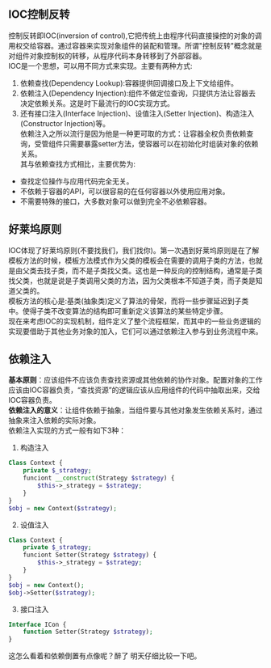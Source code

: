 ## IOC控制反转
控制反转即IOC(inversion of control),它把传统上由程序代码直接操控的对象的调用权交给容器。通过容器来实现对象组件的装配和管理。所谓"控制反转"概念就是对组件对象控制权的转移，从程序代码本身转移到了外部容器。  
IOC是一个思想，可以用不同方式来实现。主要有两种方式:  
1. 依赖查找(Dependency Lookup):容器提供回调接口及上下文给组件。
2. 依赖注入(Dependency Injection):组件不做定位查询，只提供方法让容器去决定依赖关系。这是时下最流行的IOC实现方式。
3. 还有接口注入(Interface Injection)、设值注入(Setter Injection)、构造注入(Constructor Injection)等。  
依赖注入之所以流行是因为他是一种更可取的方式：让容器全权负责依赖查询，受管组件只需要暴露setter方法，使容器可以在初始化时组装对象的依赖关系。  
其与依赖查找方式相比，主要优势为:  
* 查找定位操作与应用代码完全无关。
* 不依赖于容器的API，可以很容易的在任何容器以外使用应用对象。
* 不需要特殊的接口，大多数对象可以做到完全不必依赖容器。

## 好莱坞原则
IOC体现了好莱坞原则(不要找我们，我们找你)。第一次遇到好莱坞原则是在了解模板方法的时候，模板方法模式作为父类的模板会在需要的调用子类的方法，也就是由父类去找子类，而不是子类找父类。这也是一种反向的控制结构，通常是子类找父类，也就是说是子类调用父类的方法，因为父类根本不知道子类，而子类是知道父类的。  
模板方法的核心是:基类(抽象类)定义了算法的骨架，而将一些步骤延迟到子类中。使得子类不改变算法的结构即可重新定义该算法的某些特定步骤。  
现在来考虑IOC的实现机制，组件定义了整个流程框架，而其中的一些业务逻辑的实现要借助于其他业务对象的加入，它们可以通过依赖注入参与到业务流程中来。  

## 依赖注入
**基本原则**：应该组件不应该负责查找资源或其他依赖的协作对象。配置对象的工作应该由IOC容器负责，“查找资源”的逻辑应该从应用组件的代码中抽取出来，交给IOC容器负责。  
**依赖注入的意义**：让组件依赖于抽象，当组件要与其他对象发生依赖关系时，通过抽象来注入依赖的实际对象。  
依赖注入实现的方式一般有如下3种：  
1. 构造注入  
```php
Class Context {
    private $_strategy;
    funciont __construct(Strategy $strategy) {
        $this->_strategy = $strategy;
    }
}
$obj = new Context($strategy);
```
2. 设值注入  
```php
Class Context {
    private $_strategy;
    funciont Setter(Strategy $strategy) {
        $this->_strategy = $strategy;
    }
}
$obj = new Context();
$obj->Setter($strategy);
```

3. 接口注入  
```php
Interface ICon {
    function Setter(Strategy $strategy);
}
```

这怎么看着和依赖倒置有点像呢？醉了 明天仔细比较一下吧。
